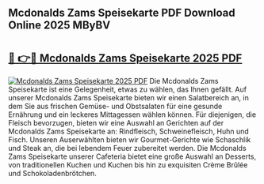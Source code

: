 ## Mcdonalds Zams Speisekarte PDF Download Online 2025 MByBV

# <h2><a href="http://gcef75.nevu.top/?p=Mcdonalds+Zams+Speisekarte">🔗 👉🔴 Mcdonalds Zams Speisekarte 2025 PDF</a></h2>

[![Mcdonalds Zams Speisekarte 2025 PDF](https://i.imgur.com/dBaPXMq.png)](http://gcef75.nevu.top/?p=Mcdonalds+Zams+Speisekarte)
Die Mcdonalds Zams Speisekarte ist eine Gelegenheit, etwas zu wählen, das Ihnen gefällt. Auf unserer Mcdonalds Zams Speisekarte bieten wir einen Salatbereich an, in dem Sie aus frischen Gemüse- und Obstsalaten für eine gesunde Ernährung und ein leckeres Mittagessen wählen können. Für diejenigen, die Fleisch bevorzugen, bieten wir eine Auswahl an Gerichten auf der Mcdonalds Zams Speisekarte an: Rindfleisch, Schweinefleisch, Huhn und Fisch. Unseren Auserwählten bieten wir Gourmet-Gerichte wie Schaschlik und Steak an, die bei lebendem Feuer zubereitet werden. Die Mcdonalds Zams Speisekarte unserer Cafeteria bietet eine große Auswahl an Desserts, von traditionellen Kuchen und Kuchen bis hin zu exquisiten Crème Brûlée und Schokoladenbrötchen.
